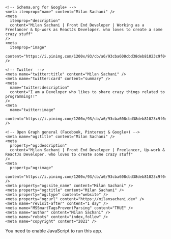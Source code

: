 <!DOCTYPE html>
<html lang="en">
  <head>
    <meta httpEquiv="Content-Type" content="text/html; charset=utf-8" />
    <meta httpEquiv="cache-control" content="personal website" />
    <meta name="viewport" content="width=device-width, initial-scale=1" />
    <meta name="theme-color" content="#623686" />
    <link rel="icon" type="img/logo.png" href="./img/log.jpeg" />
    <link rel="apple-touch-icon" href="./img/log.jpeg" />
    <link rel="manifest" href="./manifest.json" />
    <link rel="shortcut icon" href="./img/log.jpeg" />
    <title>Milan Sachani</title>
    <meta name="title" content="Milan Sachani" />
    <meta name="keywords" content="coding, project, contact, about" />
    <meta name="language" content="English" />
    <meta
      name="description"
      content="Milan Sachani | Front End Developer | Working as a Freelancer & Up-work as ReactJs Developer. who loves to create a some crazy stuff"
    />
    <meta
      name="image"
      content="https://i.pinimg.com/1200x/93/cb/a6/93cba608cbd38deb81023c9f0407d9ff.jpg"
    />
    <meta
      name="thumbnail"
      content="https://i.pinimg.com/1200x/93/cb/a6/93cba608cbd38deb81023c9f0407d9ff.jpg"
    />

    <!-- Schema.org for Google+ -->
    <meta itemprop="name" content="Milan Sachani" />
    <meta
      itemprop="description"
      content="Milan Sachani | Front End Developer | Working as a Freelancer & Up-work as ReactJs Developer. who loves to create a some crazy stuff"
    />
    <meta
      itemprop="image"
      content="https://i.pinimg.com/1200x/93/cb/a6/93cba608cbd38deb81023c9f0407d9ff.jpg"
    />

    <!-- Twitter  -->
    <meta name="twitter:title" content="Milan Sachani" />
    <meta name="twitter:card" content="summary" />
    <meta
      name="twitter:description"
      content="I am a Developer who likes to share crazy things related to programming!!"
    />
    <meta
      name="twitter:image"
      content="https://i.pinimg.com/1200x/93/cb/a6/93cba608cbd38deb81023c9f0407d9ff.jpg"
    />

    <!-- Open Graph general (Facebook, Pinterest & Google+) -->
    <meta name="og:title" content="Milan Sachani" />
    <meta
      property="og:description"
      content="Milan Sachani | Front End Developer | Freelancer, Up-work & ReactJs Developer. who loves to create some crazy stuff"
    />
    <meta
      property="og:image"
      content="https://i.pinimg.com/1200x/93/cb/a6/93cba608cbd38deb81023c9f0407d9ff.jpg"
    />
    <meta property="og:site_name" content="Milan Sachani" />
    <meta property="og:title" content="Milan Sachani" />
    <meta property="og:type" content="website" />
    <meta property="og:url" content="https://milansachani.dev" />
    <meta name="revisit-after" content="1 day" />
    <meta name="MSSmartTagsPreventParsing" content="TRUE" />
    <meta name="author" content="Milan Sachani" />
    <meta name="robots" content="index,follow" />
    <meta name="copyright" content="2021" />

  </head>
  <body>
    <noscript>You need to enable JavaScript to run this app.</noscript>
    <div id="root"></div>
    <script>
      if ("serviceWorker" in navigator) {
        window.addEventListener("load", () => {
          navigator.serviceWorker
            .register("./serviceworker.js")
            .then((reg) => console.log("Success: ", reg.scope))
            .catch((err) => console.log("Failure: ", err));
        });
      }
    </script>
  </body>
</html>
